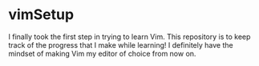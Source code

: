 # vimSetup

I finally took the first step in trying to learn Vim. This repository is to keep track of the progress that I make while learning! I definitely have the mindset of making Vim my editor of choice from now on.
